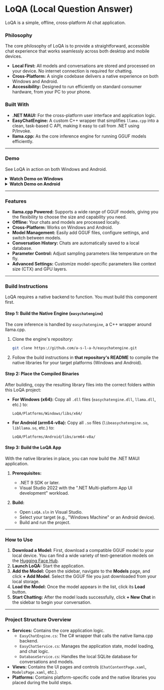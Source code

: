 ﻿# LoQA (Local Question Answer)

LoQA is a simple, offline, cross-platform AI chat application.

### Philosophy

The core philosophy of LoQA is to provide a straightforward, accessible chat experience that works seamlessly across both desktop and mobile devices.

*   **Local First:** All models and conversations are stored and processed on your device. No internet connection is required for chatting.
*   **Cross-Platform:** A single codebase delivers a native experience on both Windows and Android.
*   **Accessibility:** Designed to run efficiently on standard consumer hardware, from your PC to your phone.

### Built With

*   **.NET MAUI:** For the cross-platform user interface and application logic.
*   **EasyChatEngine:** A custom C++ wrapper that simplifies `llama.cpp` into a clean, task-based C API, making it easy to call from .NET using P/Invoke.
*   **llama.cpp:** As the core inference engine for running GGUF models efficiently.
---

### Demo

See LoQA in action on both Windows and Android.

<details>
  <summary><strong>Watch Demo on Windows</strong></summary>
  <br>
  <video src="docs/LoQA_on_windows.mp4" controls="controls" muted="muted" autoplay="autoplay" loop="loop" style="max-width:100%;">
    Your browser does not support the video tag.
  </video>
</details>

<details>
  <summary><strong>Watch Demo on Android</strong></summary>
  <br>
  <video src="docs/LoQA_on_android.mp4" controls="controls" muted="muted" autoplay="autoplay" loop="loop" style="max-width:100%;">
    Your browser does not support the video tag.
  </video>
</details>


---

### Features

*   **llama.cpp Powered:** Supports a wide range of GGUF models, giving you the flexibility to choose the size and capability you need.
*   **Offline:** Your chats and models are processed locally.
*   **Cross-Platform:** Works on Windows and Android.
*   **Model Management:** Easily add GGUF files, configure settings, and switch between models.
*   **Conversation History:** Chats are automatically saved to a local database.
*   **Parameter Control:** Adjust sampling parameters like temperature on the fly.
*   **Advanced Settings:** Customize model-specific parameters like context size (CTX) and GPU layers.

---

### Build Instructions

LoQA requires a native backend to function. You must build this component first.

#### Step 1: Build the Native Engine (`easychatengine`)

The core inference is handled by `easychatengine`, a C++ wrapper around llama.cpp.

1.  Clone the engine's repository:
    ```bash
    git clone https://github.com/a-s-l-a-h/easychatengine.git
    ```
2.  Follow the build instructions in **that repository's README** to compile the native libraries for your target platforms (Windows and Android).

#### Step 2: Place the Compiled Binaries

After building, copy the resulting library files into the correct folders within this LoQA project:

*   **For Windows (x64):**
    Copy all `.dll` files (`easychatengine.dll`, `llama.dll`, etc.) to:
    ```
    LoQA/Platforms/Windows/libs/x64/
    ```

*   **For Android (arm64-v8a):**
    Copy all `.so` files (`libeasychatengine.so`, `libllama.so`, etc.) to:
    ```
    LoQA/Platforms/Android/libs/arm64-v8a/
    ```

#### Step 3: Build the LoQA App

With the native libraries in place, you can now build the .NET MAUI application.

1.  **Prerequisites:**
    *   .NET 9 SDK or later.
    *   Visual Studio 2022 with the ".NET Multi-platform App UI development" workload.

2.  **Build:**
    *   Open `LoQA.sln` in Visual Studio.
    *   Select your target (e.g., "Windows Machine" or an Android device).
    *   Build and run the project.

---

### How to Use

1.  **Download a Model:** First, download a compatible GGUF model to your local device. You can find a wide variety of text-generation models on the [Hugging Face Hub](https://huggingface.co/models?pipeline_tag=text-generation&library=gguf&apps=llama.cpp&sort=trending).
2.  **Launch LoQA:** Start the application.
3.  **Add the Model:** Open the sidebar, navigate to the **Models** page, and click **+ Add Model**. Select the GGUF file you just downloaded from your local storage.
4.  **Load the Model:** Once the model appears in the list, click its **Load** button.
5.  **Start Chatting:** After the model loads successfully, click **+ New Chat** in the sidebar to begin your conversation.

---

### Project Structure Overview

*   **Services:** Contains the core application logic.
    *   `EasyChatEngine.cs`: The C# wrapper that calls the native llama.cpp backend.
    *   `EasyChatService.cs`: Manages the application state, model loading, and chat logic.
    *   `DatabaseService.cs`: Handles the local SQLite database for conversations and models.
*   **Views:** Contains the UI pages and controls (`ChatContentPage.xaml`, `ModelsPage.xaml`, etc.).
*   **Platforms:** Contains platform-specific code and the native libraries you placed during the build steps.